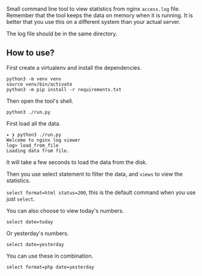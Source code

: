 Small command line tool to view statistics from nginx `access.log` file.
Remember that the tool keeps the data on memory when it is running. It is better
that you use this on a different system than your actual server.


The log file should be in the same directory.

## How to use?

First create a virtualenv and install the dependencies.

```
python3 -m venv venv
source venv/bin/activate
python3 -m pip install -r requirements.txt
```

Then open the tool's shell.

```
python3 ./run.py
```

First load all the data.

```
✦ ❯ python3 ./run.py 
Welcome to nginx log viewer
log> load_from_file 
Loading data from file.
```

It will take a few seconds to load the data from the disk.

Then you use select statement to filter the data, and `views` to view the statistics.

`select format=html status=200`, this is the default command when you use just `select`.

You can also choose to view today's numbers.

```
select date=today
```

Or yesterday's numbers.

```
select date=yesterday
```

You can use these in combination.

```
select format=php date=yesterday
```


